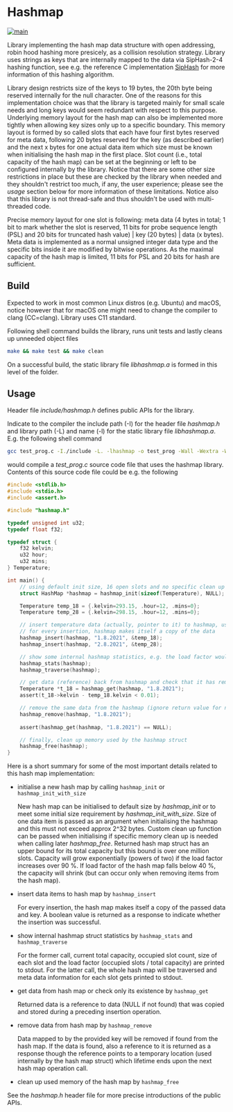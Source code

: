 # Hashmap #

[![main](https://github.com/elmomoilanen/Hashmap/actions/workflows/main.yml/badge.svg)](https://github.com/elmomoilanen/Hashmap/actions/workflows/main.yml)

Library implementing the hash map data structure with open addressing, robin hood hashing more presicely, as a collision resolution strategy. Library uses strings as keys that are internally mapped to the data via SipHash-2-4 hashing function, see e.g. the reference C implementation [SipHash](https://github.com/veorq/SipHash) for more information of this hashing algorithm.

Library design restricts size of the keys to 19 bytes, the 20th byte being reserved internally for the null character. One of the reasons for this implementation choice was that the library is targeted mainly for small scale needs and long keys would seem redundant with respect to this purpose. Underlying memory layout for the hash map can also be implemented more tightly when allowing key sizes only up to a specific boundary. This memory layout is formed by so called slots that each have four first bytes reserved for meta data, following 20 bytes reserved for the key (as described earlier) and the next x bytes for one actual data item which size must be known when initialising the hash map in the first place. Slot count (i.e., total capacity of the hash map) can be set at the beginning or left to be configured internally by the library. Notice that there are some other size restrictions in place but these are checked by the library when needed and they shouldn't restrict too much, if any, the user experience; please see the *usage* section below for more information of these limitations. Notice also that this library is not thread-safe and thus shouldn't be used with multi-threaded code.

Precise memory layout for one slot is following: meta data (4 bytes in total; 1 bit to mark whether the slot is reserved, 11 bits for probe sequence length (PSL) and 20 bits for truncated hash value) | key (20 bytes) | data (x bytes). Meta data is implemented as a normal unsigned integer data type and the specific bits inside it are modified by bitwise operations. As the maximal capacity of the hash map is limited, 11 bits for PSL and 20 bits for hash are sufficient.

## Build ##

Expected to work in most common Linux distros (e.g. Ubuntu) and macOS, notice however that for macOS one might need to change the compiler to clang (CC=clang). Library uses C11 standard.

Following shell command builds the library, runs unit tests and lastly cleans up unneeded object files
```bash
make && make test && make clean
```
On a successful build, the static library file *libhashmap.a* is formed in this level of the folder.

## Usage ##

Header file *include/hashmap.h* defines public APIs for the library.

Indicate to the compiler the include path (-I) for the header file *hashmap.h* and library path (-L) and name (-l) for the static library file *libhashmap.a*. E.g. the following shell command

```bash
gcc test_prog.c -I./include -L. -lhashmap -o test_prog -Wall -Wextra -Werror -std=c11 -g
```

would compile a *test_prog.c* source code file that uses the hashmap library. Contents of this source code file could be e.g. the following

```C
#include <stdlib.h>
#include <stdio.h>
#include <assert.h>

#include "hashmap.h"

typedef unsigned int u32;
typedef float f32;

typedef struct {
    f32 kelvin;
    u32 hour;
    u32 mins;
} Temperature;

int main() {
    // using default init size, 16 open slots and no specific clean up function (hence pass NULL)
    struct HashMap *hashmap = hashmap_init(sizeof(Temperature), NULL);

    Temperature temp_18 = {.kelvin=293.15, .hour=12, .mins=0};
    Temperature temp_28 = {.kelvin=298.15, .hour=12, .mins=0};

    // insert temperature data (actually, pointer to it) to hashmap, using dates as keys
    // for every insertion, hashmap makes itself a copy of the data 
    hashmap_insert(hashmap, "1.8.2021", &temp_18);
    hashmap_insert(hashmap, "2.8.2021", &temp_28);

    // show some internal hashmap statistics, e.g. the load factor would be 2/16 at this point
    hashmap_stats(hashmap);
    hashmap_traverse(hashmap);

    // get data (reference) back from hashmap and check that it has remained correct
    Temperature *t_18 = hashmap_get(hashmap, "1.8.2021");
    assert(t_18->kelvin - temp_18.kelvin < 0.01);

    // remove the same data from the hashmap (ignore return value for now)
    hashmap_remove(hashmap, "1.8.2021");
    
    assert(hashmap_get(hashmap, "1.8.2021") == NULL);

    // finally, clean up memory used by the hashmap struct
    hashmap_free(hashmap);
}
```

Here is a short summary for some of the most important details related to this hash map implementation:

- initialise a new hash map by calling `hashmap_init` or `hashmap_init_with_size`

    New hash map can be initialised to default size by *hashmap_init* or to meet some initial size requirement by *hashmap_init_with_size*. Size of one data item is passed as an argument when initialising the hashmap and this must not exceed approx 2^32 bytes. Custom clean up function can be passed when initialising if specific memory clean up is needed when calling later *hashmap_free*. Returned hash map struct has an upper bound for its total capacity but this bound is over one million slots. Capacity will grow exponentially (powers of two) if the load factor increases over 90 %. If load factor of the hash map falls below 40 %, the capacity will shrink (but can occur only when removing items from the hash map).

- insert data items to hash map by `hashmap_insert`

    For every insertion, the hash map makes itself a copy of the passed data and key. A boolean value is returned as a response to indicate whether the insertion was successful.

- show internal hashmap struct statistics by `hashmap_stats` and `hashmap_traverse`

    For the former call, current total capacity, occupied slot count, size of each slot and the load factor (occupied slots / total capacity) are printed to stdout. For the latter call, the whole hash map will be traversed and meta data information for each slot gets printed to stdout.

- get data from hash map or check only its existence by `hashmap_get`

    Returned data is a reference to data (NULL if not found) that was copied and stored during a preceding insertion operation.

- remove data from hash map by `hashmap_remove`

    Data mapped to by the provided key will be removed if found from the hash map. If the data is found, also a reference to it is returned as a response though the reference points to a temporary location (used internally by the hash map struct) which lifetime ends upon the next hash map operation call. 
    
- clean up used memory of the hash map by `hashmap_free`

See the *hashmap.h* header file for more precise introductions of the public APIs.
